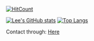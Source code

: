 [![HitCount](https://hits.dwyl.com/RyoLee/RyoLee.svg?style=flat-square)](http://hits.dwyl.com/RyoLee/RyoLee)

[![Lee's GitHub stats](https://github-readme-stats-ryolee.vercel.app/api?username=RyoLee&line_height=24.5&show_icons=true&hide_border=true)](https://github.com/anuraghazra/github-readme-stats)
[![Top Langs](https://github-readme-stats-ryolee.vercel.app/api/top-langs/?username=RyoLee&layout=compact&langs_count=8&hide_border=true&card_width=256)](https://github.com/anuraghazra/github-readme-stats)

<!-- ### Finding a new job(based in Chengdu) 🤔-->
Contact through:
[Here](https://github.com/RyoLee/RyoLee/issues/new)

<!-- 4W -->
<!--
Contact through:
```
echo bGl4aWFuZ2Rvbmdkc2tAZ21haWwuY29t|base64 -d
```
or create a new issue [here](https://github.com/RyoLee/RyoLee/issues/new)
-->

